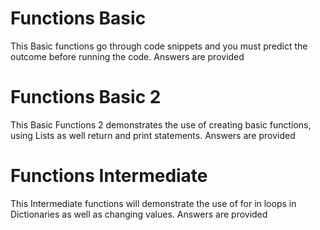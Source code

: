 # Functions Basic
This Basic functions go through code snippets and you must predict the outcome before running the code. Answers are provided

# Functions Basic 2
This Basic Functions 2 demonstrates the use of creating basic functions, using Lists as well return and print statements. Answers are provided


# Functions Intermediate
This Intermediate functions will demonstrate the use of for in loops in Dictionaries as well as changing values. Answers are provided 